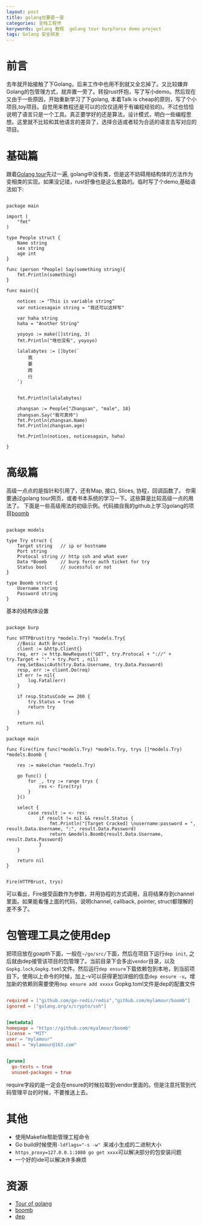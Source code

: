 ```yaml
---
layout: post
title: golang也要耍一耍
categories: 全栈工程师
kerywords: golang 教程  golang tour burpforce demo project
tags: Golang 安全研发
---
```


# 前言

去年就开始接触了下Golang，后来工作中也用不到就又全忘掉了。又比较嫌弃Golang的包管理方式，就弃置一旁了。转投rust怀抱，写了写小demo。然后现在又由于一些原因，开始重新学习了下golang, 本着Talk is cheap的原则，写了个小项目,toy项目。自觉用来教程还是可以的(仅仅适用于有编程经验的)。不过也恰恰说明了语言只是一个工具。真正要学好的还是算法，设计模式，明白一些编程思想。这里就不比较和其他语言的差异了，选择合适或者较为合适的语言去写对应的项目。

# 基础篇

跟着[Golang tour](https://tour.golang.org)先过一遍, golang中没有类，但是这不妨碍用结构体的方法作为变相类的实现。如果没记错，rust好像也是这么套路的。临时写了个demo,基础语法如下:

```golang

package main

import (
	"fmt"
)

type People struct {
	Name string				
	sex string
	age int
} 

func (person *People) Say(something string){
	fmt.Println(something)
}

func main(){

	notices := "This is variable string"
	var noticesagain string = "我还可以这样写"

	var haha string
	haha = "Another String"

	yoyoyo := make([]string, 3)
	fmt.Println("啥也没有", yoyoyo)

	lalalabytes := []byte(`
		我
		要
		跨
		行
	`)

	
	fmt.Println(lalalabytes)

	zhangsan := People{"Zhangsan", "male", 18}
	zhangsan.Say("我可真帅")
	fmt.Println(zhangsan.Name)
	fmt.Println(zhangsan.age)

	fmt.Println(notices, noticesagain, haha)

}

```

# 高级篇

高级一点点的是指针和引用了，还有Map, 接口, Slices, 协程，回调函数了。 你需要通过golang tour网页，或者书本系统的学习一下。这些算是比较高级一点的用法了。 下面是一些高级用法的初级示例。代码摘自我的github上学习golang的项目[boomb](https://github.com/mylamour/boomb)

```golang

package models

type Try struct {
	Target string	// ip or hostname
	Port string
	Protocal string	// http ssh and what ever
	Data *Boomb		// burp force auth ticket for try
	Status bool		// sucessful or not
}

type Boomb struct {
	Username string
	Password string
}

```
基本的结构体设置

```golang

package burp

func HTTPBrust(try *models.Try) *models.Try{
	//Basic Auth Brust
	client := &http.Client{}
	req, err := http.NewRequest("GET", try.Protocal + "://" + try.Target + ":" + try.Port , nil)
	req.SetBasicAuth(try.Data.Username, try.Data.Password)
	resp, err := client.Do(req)
	if err != nil{
		log.Fatal(err)
	}

	if resp.StatusCode == 200 {
		try.Status = true
		return try
	}

	return nil
}

```

```golang
package main

func Fire(fire func(*models.Try) *models.Try, trys []*models.Try) *models.Boomb {

	res := make(chan *models.Try)

	go func() {
		for _, try := range trys {
			res <- fire(try)
		}
	}()

	select {
		case result := <- res:
			if result != nil && result.Status {
				fmt.Println("[Target Cracked] \nusername:password = ", result.Data.Username, ":", result.Data.Password)
				return &models.Boomb{result.Data.Username, result.Data.Password}
			}
	}

	return nil
}


Fire(HTTPBrust, trys)

```

可以看出，Fire接受函数作为参数，并用协程的方式调用，且将结果存到channel里面。如果能看懂上面的代码，说明channel, callback, pointer, struct都理解的差不多了。


# 包管理工具之使用dep

把项目放在goapth下面，一般在`~/go/src/`下面，然后在项目下运行`dep init`, 之后就由dep接管该项目的包管理了。当前目录下会多出`vendor`目录，以及`Gopkg.lock`,`Gopkg.toml`文件。然后运行`dep ensure`下载依赖包到本地，到当前项目下。使用以上命令的时候，加上-v可以获得更加详细的信息`dep ensure -v`。增加新的依赖则需要使用`dep ensure add xxxxx`
Gopkg.toml文件是dep的配置文件

```toml

required = ["github.com/go-redis/redis","github.com/mylamour/boomb"]
ignored = ["golang.org/x/crypto/ssh"]


[metadata]
homepage = "https://github.com/myalmour/boomb"
license = "MIT"
user = "mylamour"
email = "mylamour@163.com"


[prune]
  go-tests = true
  unused-packages = true

```

require字段的是一定会在ensure的时候拉取到vendor里面的。但是注意托管到代码管理平台的时候，不要推送上去。


# 其他

* 使用Makefile帮助管理工程命令
* Go build时候使用`-ldflags="-s -w" `来减小生成的二进制大小
* `https_proxy=127.0.0.1:1080 go get xxxx`可以解决部分的包安装问题
* 一个好的ide可以解决许多麻烦


# 资源

* [Tour of golang](https://tour.golang.org)
* [boomb](https://github.com/mylamour/boomb)
* [dep](https://github.com/golang/dep)